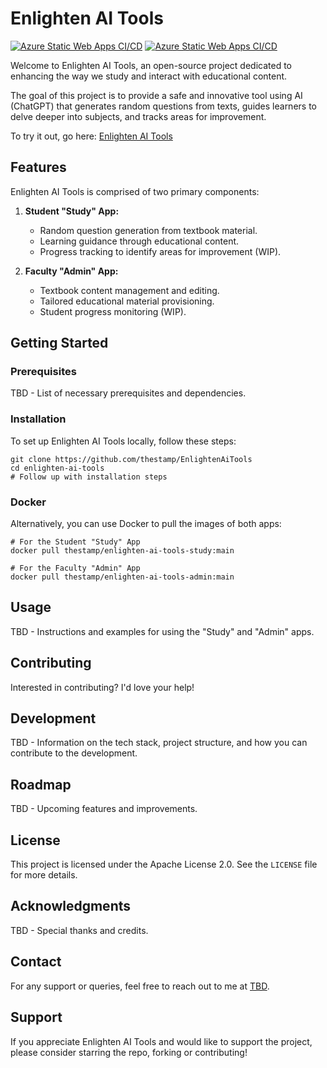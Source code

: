 # Enlighten AI Tools

[![Azure Static Web Apps CI/CD](https://github.com/thestamp/EnlightenAiTools/actions/workflows/enlightentools-admin-docker.yml/badge.svg)](https://hub.docker.com/repository/docker/thestamp/enlighten-ai-tools-admin)
[![Azure Static Web Apps CI/CD](https://github.com/thestamp/EnlightenAiTools/actions/workflows/enlightentools-study-docker.yml/badge.svg)](https://hub.docker.com/repository/docker/thestamp/enlighten-ai-tools-study)

Welcome to Enlighten AI Tools, an open-source project dedicated to enhancing the way we study and interact with educational content. 

The goal of this project is to provide a safe and innovative tool using AI (ChatGPT) that generates random questions from texts, guides learners to delve deeper into subjects, and tracks areas for improvement.

To try it out, go here: [Enlighten AI Tools](https://enlightenaitools.com/)

## Features

Enlighten AI Tools is comprised of two primary components:

1. **Student "Study" App:** 
   - Random question generation from textbook material.
   - Learning guidance through educational content.
   - Progress tracking to identify areas for improvement (WIP).

2. **Faculty "Admin" App:** 
   - Textbook content management and editing.
   - Tailored educational material provisioning.
   - Student progress monitoring (WIP).

## Getting Started

### Prerequisites

TBD - List of necessary prerequisites and dependencies.

### Installation

To set up Enlighten AI Tools locally, follow these steps:

```
git clone https://github.com/thestamp/EnlightenAiTools
cd enlighten-ai-tools
# Follow up with installation steps
```

### Docker

Alternatively, you can use Docker to pull the images of both apps:

```
# For the Student "Study" App
docker pull thestamp/enlighten-ai-tools-study:main

# For the Faculty "Admin" App
docker pull thestamp/enlighten-ai-tools-admin:main
```

## Usage

TBD - Instructions and examples for using the "Study" and "Admin" apps.

## Contributing

Interested in contributing? I'd love your help! 

## Development

TBD - Information on the tech stack, project structure, and how you can contribute to the development.

## Roadmap

TBD - Upcoming features and improvements.

## License

This project is licensed under the Apache License 2.0. See the `LICENSE` file for more details.

## Acknowledgments

TBD - Special thanks and credits.

## Contact

For any support or queries, feel free to reach out to me at [TBD](mailto:TBD).

## Support

If you appreciate Enlighten AI Tools and would like to support the project, please consider starring the repo, forking or contributing!
